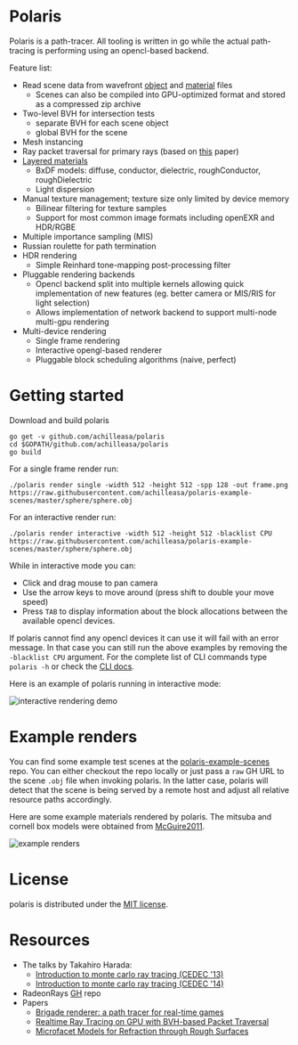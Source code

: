 # Polaris 

Polaris is a path-tracer. All tooling is written in go while the 
actual path-tracing is performing using an opencl-based backend.

Feature list:
- Read scene data from wavefront [object](docs/scene.md) and [material](docs/materials.md) files
	- Scenes can also be compiled into GPU-optimized format and stored as a compressed zip archive
- Two-level BVH for intersection tests
	- separate BVH for each scene object
	- global BVH for the scene
- Mesh instancing
- Ray packet traversal for primary rays (based on [this](https://graphics.cg.uni-saarland.de/fileadmin/cguds/papers/2007/guenther_07_BVHonGPU/Guenter_et_al._-_Realtime_Ray_Tracing_on_GPU_with_BVH-based_Packet_Traversal.pdf) paper)
- [Layered materials](docs/materials.md)
 	- BxDF models: diffuse, conductor, dielectric, roughConductor, roughDielectric
	- Light dispersion
- Manual texture management; texture size only limited by device memory
	- Bilinear filtering for texture samples
	- Support for most common image formats including openEXR and HDR/RGBE
- Multiple importance sampling (MIS)
- Russian roulette for path termination
- HDR rendering
	- Simple Reinhard tone-mapping post-processing filter
- Pluggable rendering backends
	- Opencl backend split into multiple kernels allowing quick implementation of new features (eg. better camera or MIS/RIS for light selection)
	- Allows implementation of network backend to support multi-node multi-gpu rendering
- Multi-device rendering 
	- Single frame rendering 
	- Interactive opengl-based renderer
	- Pluggable block scheduling algorithms (naive, perfect)

# Getting started

Download and build polaris
```
go get -v github.com/achilleasa/polaris
cd $GOPATH/github.com/achilleasa/polaris
go build
```

For a single frame render run:
```
./polaris render single -width 512 -height 512 -spp 128 -out frame.png https://raw.githubusercontent.com/achilleasa/polaris-example-scenes/master/sphere/sphere.obj
```

For an interactive render run:
```
./polaris render interactive -width 512 -height 512 -blacklist CPU https://raw.githubusercontent.com/achilleasa/polaris-example-scenes/master/sphere/sphere.obj
```

While in interactive mode you can:
- Click and drag mouse to pan camera 
- Use the arrow keys to move around (press shift to double your move speed)
- Press `TAB` to display information about the block allocations between the available opencl devices.

If polaris cannot find any opencl devices it can use it will fail with an error
message. In that case you can still run the above examples by removing the `-blacklist CPU` argument.
For the complete list of CLI commands type `polaris -h` or  check the [CLI docs](docs/cli.md).

Here is an example of polaris running in interactive mode:

![interactive rendering demo](https://drive.google.com/uc?export=download&id=0Bz9Vk3E_v2HBVEY2aHB4bUwxQU0)

# Example renders

You can find some example test scenes at the [polaris-example-scenes](https://github.com/achilleasa/polaris-example-scenes)
repo. You can either checkout the repo locally or just pass a `raw` GH URL to the 
scene `.obj` file when invoking polaris. In the latter case, polaris will detect 
that the scene is being served by a remote host and adjust all relative resource 
paths accordingly.

Here are some example materials rendered by polaris. The mitsuba and cornell box 
models were obtained from [McGuire2011](http://graphics.cs.williams.edu/data/meshes.xml).

![example renders](docs/montage.jpg)

# License

polaris is distributed under the [MIT license](LICENCE).

# Resources

- The talks by Takahiro Harada:
	- [Introduction to monte carlo ray tracing (CEDEC '13)](http://www.slideshare.net/takahiroharada/introduction-to-monte-carlo-ray-tracing-cedec2013)
	- [Introduction to monte carlo ray tracing (CEDEC '14)](http://www.slideshare.net/takahiroharada/introduction-to-monte-carlo-ray-tracing-opencl-implementation-cedec-2014)
- RadeonRays [GH](https://github.com/GPUOpen-LibrariesAndSDKs/RadeonRays_SDK) repo
- Papers
	- [Brigade renderer: a path tracer for real-time games](https://www.hindawi.com/journals/ijcgt/2013/578269/)
	- [Realtime Ray Tracing on GPU with BVH-based Packet Traversal](https://graphics.cg.uni-saarland.de/fileadmin/cguds/papers/2007/guenther_07_BVHonGPU/Guenter_et_al._-_Realtime_Ray_Tracing_on_GPU_with_BVH-based_Packet_Traversal.pdf)
	- [Microfacet Models for Refraction through Rough Surfaces](https://www.cs.cornell.edu/~srm/publications/EGSR07-btdf.html)
